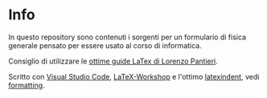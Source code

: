 # Info
In questo repository sono contenuti i sorgenti per un formulario di fisica generale pensato per essere usato al corso di informatica.

Consiglio di utilizzare le [ottime guide LaTex di Lorenzo Pantieri](http://www.lorenzopantieri.net/LaTeX.html).

Scritto con [Visual Studio Code](https://code.visualstudio.com/), [LaTeX-Workshop](https://github.com/James-Yu/LaTeX-Workshop) e l'ottimo [latexindent](https://github.com/cmhughes/latexindent.pl), vedi [formatting](https://github.com/James-Yu/LaTeX-Workshop/wiki/Format).


